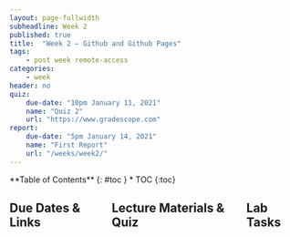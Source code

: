 ```yaml
---
layout: page-fullwidth
subheadline: Week 2
published: true
title:  "Week 2 – Github and Github Pages"
tags:
    - post week remote-access
categories:
    - week
header: no
quiz:
    due-date: "10pm January 11, 2021"
    name: "Quiz 2"
    url: "https://www.gradescope.com"
report:
    due-date: "5pm January 14, 2021"
    name: "First Report"
    url: "/weeks/week2/"
---
```


<div class="row">
<div class="medium-4 medium-push-8 columns" markdown="1">
<div class="panel radius" markdown="1">
**Table of Contents**
{: #toc }
*  TOC
{:toc}
</div>
</div><!-- /.medium-4.columns -->

<div class="medium-8 medium-pull-4 columns" markdown="1">

## Due Dates & Links


## Lecture Materials & Quiz



## Lab Tasks


</div>